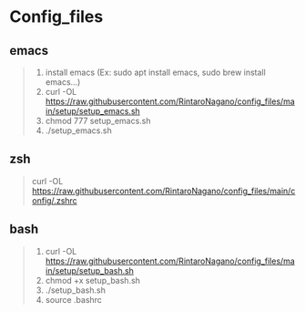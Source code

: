 # Config_files
## emacs
> 1. install emacs (Ex: sudo apt install emacs, sudo brew install emacs...)
> 1. curl -OL https://raw.githubusercontent.com/RintaroNagano/config_files/main/setup/setup_emacs.sh
> 1. chmod 777 setup_emacs.sh
> 1. ./setup_emacs.sh

## zsh
> curl -OL https://raw.githubusercontent.com/RintaroNagano/config_files/main/config/.zshrc

## bash
> 1. curl -OL https://raw.githubusercontent.com/RintaroNagano/config_files/main/setup/setup_bash.sh
> 1. chmod +x setup_bash.sh
> 1. ./setup_bash.sh
> 1. source .bashrc
